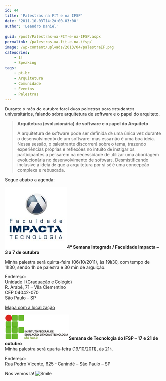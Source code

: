 ```yaml
---
id: 44
title: 'Palestras na FIT e na IFSP'
date: '2011-10-03T14:20:00-03:00'
author: 'Leandro Daniel'

guid: /post/Palestras-na-FIT-e-na-IFSP.aspx
permalink: /palestras-na-fit-e-na-ifsp/
image: /wp-content/uploads/2013/04/palestraIF.png
categories:
    - IT
    - Speaking
tags:
    - pt-br
    - Arquitetura
    - Comunidade
    - Eventos
    - Palestras
---
```


Durante o mês de outubro farei duas palestras para estudantes universitários, falando sobre arquitetura de software e o papel do arquiteto.

> **Arquitetura (evolucionária) de software e o papel do Arquiteto**
> 
> A arquitetura de software pode ser definida de uma única vez durante o desenvolvimento de um software: mas essa não é uma boa ideia. Nessa sessão, o palestrante discorrerá sobre o tema, trazendo experiências próprias e reflexões no intuito de instigar os participantes a pensarem na necessidade de utilizar uma abordagem evolucionária no desenvolvimento de software. Desmistificando inclusive a ideia de que a arquitetura por si só é uma concepção complexa e rebuscada.

Segue abaixo a agenda:

![](/assets/pics/faculdade-impacta-tecnologia.jpg)**4ª Semana Integrada / Faculdade Impacta – 3 a 7 de outubro**

Minha palestra será quinta-feira (06/10/2011), às 19h30, com tempo de 1h30, sendo 1h de palestra e 30 min de arguição.

Endereço:  
Unidade I (Graduação e Colégio)  
R. Arabé, 71 – Vila Clementino  
CEP 04042-070  
São Paulo – SP

[Mapa com a localização](http://www.impacta.edu.br/fit-localizacao.asp)

![](/assets/pics/IFlogo.gif)**Semana de Tecnologia do IFSP – 17 e 21 de outubro**   
Minha palestra será quarta-feira (19/10/2011), às 21h.

Endereço:  
Rua Pedro Vicente, 625 – Canindé – São Paulo – SP

Nos vemos lá! ![Smile](http://www.leandrodaniel.com/editors/tiny_mce_3_3_9_2/plugins/emotions/img/smiley-smile.gif "Smile")
